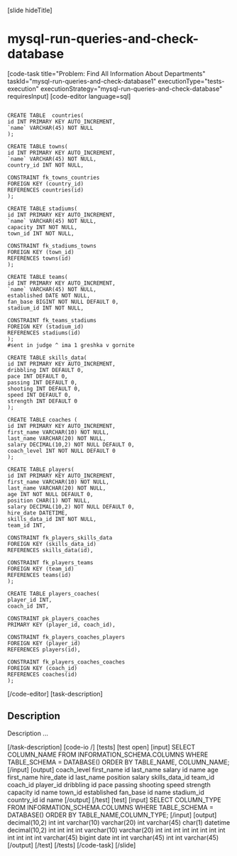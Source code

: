 [slide hideTitle]
# mysql-run-queries-and-check-database
[code-task title="Problem: Find All Information About Departments" taskId="mysql-run-queries-and-check-database1" executionType="tests-execution" executionStrategy="mysql-run-queries-and-check-database" requiresInput]
[code-editor language=sql]
```

CREATE TABLE  countries(
id INT PRIMARY KEY AUTO_INCREMENT,
`name` VARCHAR(45) NOT NULL
);

CREATE TABLE towns(
id INT PRIMARY KEY AUTO_INCREMENT,
`name` VARCHAR(45) NOT NULL,
country_id INT NOT NULL,

CONSTRAINT fk_towns_countries
FOREIGN KEY (country_id)
REFERENCES countries(id)
);

CREATE TABLE stadiums(
id INT PRIMARY KEY AUTO_INCREMENT,
`name` VARCHAR(45) NOT NULL,
capacity INT NOT NULL,
town_id INT NOT NULL,

CONSTRAINT fk_stadiums_towns
FOREIGN KEY (town_id)
REFERENCES towns(id)
);

CREATE TABLE teams(
id INT PRIMARY KEY AUTO_INCREMENT,
`name` VARCHAR(45) NOT NULL,
established DATE NOT NULL,
fan_base BIGINT NOT NULL DEFAULT 0,
stadium_id INT NOT NULL,

CONSTRAINT fk_teams_stadiums
FOREIGN KEY (stadium_id)
REFERENCES stadiums(id)
);
#sent in judge ^ ima 1 greshka v gornite 

CREATE TABLE skills_data(
id INT PRIMARY KEY AUTO_INCREMENT,
dribbling INT DEFAULT 0,
pace INT DEFAULT 0,
passing INT DEFAULT 0,
shooting INT DEFAULT 0,
speed INT DEFAULT 0,
strength INT DEFAULT 0
);

CREATE TABLE coaches (
id INT PRIMARY KEY AUTO_INCREMENT,
first_name VARCHAR(10) NOT NULL,
last_name VARCHAR(20) NOT NULL,
salary DECIMAL(10,2) NOT NULL DEFAULT 0,
coach_level INT NOT NULL DEFAULT 0
);

CREATE TABLE players(
id INT PRIMARY KEY AUTO_INCREMENT,
first_name VARCHAR(10) NOT NULL,
last_name VARCHAR(20) NOT NULL,
age INT NOT NULL DEFAULT 0,
position CHAR(1) NOT NULL,
salary DECIMAL(10,2) NOT NULL DEFAULT 0,
hire_date DATETIME,
skills_data_id INT NOT NULL,
team_id INT,

CONSTRAINT fk_players_skills_data
FOREIGN KEY (skills_data_id)
REFERENCES skills_data(id),

CONSTRAINT fk_players_teams
FOREIGN KEY (team_id)
REFERENCES teams(id)
);

CREATE TABLE players_coaches(
player_id INT,
coach_id INT,

CONSTRAINT pk_players_coaches
PRIMARY KEY (player_id, coach_id),

CONSTRAINT fk_players_coaches_players
FOREIGN KEY (player_id)
REFERENCES players(id),

CONSTRAINT fk_players_coaches_coaches
FOREIGN KEY (coach_id)
REFERENCES coaches(id)
);
```
[/code-editor]
[task-description]
## Description
Description ...

[/task-description]
[code-io /]
[tests]
[test open]
[input]
SELECT COLUMN_NAME FROM INFORMATION_SCHEMA.COLUMNS
WHERE TABLE_SCHEMA = DATABASE()
ORDER BY TABLE_NAME, COLUMN_NAME;
[/input]
[output]
coach_level
first_name
id
last_name
salary
id
name
age
first_name
hire_date
id
last_name
position
salary
skills_data_id
team_id
coach_id
player_id
dribbling
id
pace
passing
shooting
speed
strength
capacity
id
name
town_id
established
fan_base
id
name
stadium_id
country_id
id
name
[/output]
[/test]
[test]
[input]
SELECT COLUMN_TYPE FROM INFORMATION_SCHEMA.COLUMNS
WHERE TABLE_SCHEMA = DATABASE()
ORDER BY TABLE_NAME,COLUMN_TYPE;
[/input]
[output]
decimal(10,2)
int
int
varchar(10)
varchar(20)
int
varchar(45)
char(1)
datetime
decimal(10,2)
int
int
int
int
varchar(10)
varchar(20)
int
int
int
int
int
int
int
int
int
int
int
int
varchar(45)
bigint
date
int
int
varchar(45)
int
int
varchar(45)
[/output]
[/test]
[/tests]
[/code-task]
[/slide]
